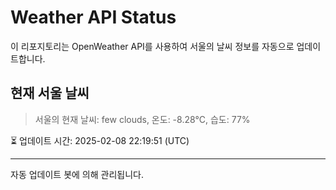 
# Weather API Status

이 리포지토리는 OpenWeather API를 사용하여 서울의 날씨 정보를 자동으로 업데이트합니다.

## 현재 서울 날씨
> 서울의 현재 날씨: few clouds, 온도: -8.28°C, 습도: 77%

⏳ 업데이트 시간: 2025-02-08 22:19:51 (UTC)

---
자동 업데이트 봇에 의해 관리됩니다.
